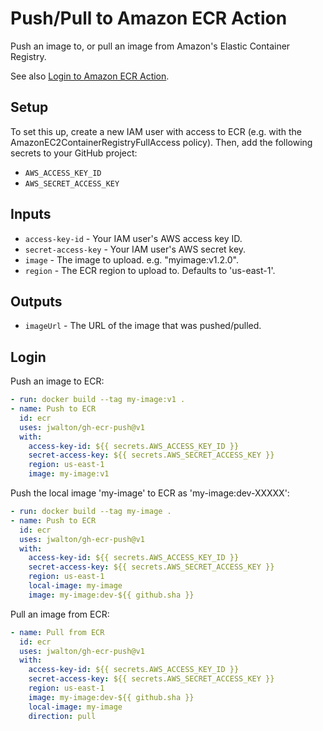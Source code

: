 # Push/Pull to Amazon ECR Action

Push an image to, or pull an image from Amazon's Elastic Container Registry.

See also [Login to Amazon ECR Action](https://github.com/jwalton/gh-ecr-login).

## Setup

To set this up, create a new IAM user with access to ECR (e.g. with the
AmazonEC2ContainerRegistryFullAccess policy). Then, add the following secrets
to your GitHub project:

- `AWS_ACCESS_KEY_ID`
- `AWS_SECRET_ACCESS_KEY`

## Inputs

- `access-key-id` - Your IAM user's AWS access key ID.
- `secret-access-key` - Your IAM user's AWS secret key.
- `image` - The image to upload. e.g. "myimage:v1.2.0".
- `region` - The ECR region to upload to. Defaults to 'us-east-1'.

## Outputs

 - `imageUrl` - The URL of the image that was pushed/pulled.

## Login

Push an image to ECR:

```yaml
- run: docker build --tag my-image:v1 .
- name: Push to ECR
  id: ecr
  uses: jwalton/gh-ecr-push@v1
  with:
    access-key-id: ${{ secrets.AWS_ACCESS_KEY_ID }}
    secret-access-key: ${{ secrets.AWS_SECRET_ACCESS_KEY }}
    region: us-east-1
    image: my-image:v1
```

Push the local image 'my-image' to ECR as 'my-image:dev-XXXXX':

```yaml
- run: docker build --tag my-image .
- name: Push to ECR
  id: ecr
  uses: jwalton/gh-ecr-push@v1
  with:
    access-key-id: ${{ secrets.AWS_ACCESS_KEY_ID }}
    secret-access-key: ${{ secrets.AWS_SECRET_ACCESS_KEY }}
    region: us-east-1
    local-image: my-image
    image: my-image:dev-${{ github.sha }}
```

Pull an image from ECR:

```yaml
- name: Pull from ECR
  id: ecr
  uses: jwalton/gh-ecr-push@v1
  with:
    access-key-id: ${{ secrets.AWS_ACCESS_KEY_ID }}
    secret-access-key: ${{ secrets.AWS_SECRET_ACCESS_KEY }}
    region: us-east-1
    image: my-image:dev-${{ github.sha }}
    local-image: my-image
    direction: pull
```

